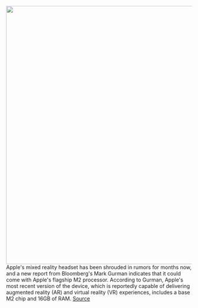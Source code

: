<img src='https://cdn.vox-cdn.com/thumbor/25hLH2iRuOnMw5RJ3EYT-cmo5s8=/0x0:2040x1360/1200x800/filters:focal(857x517:1183x843)/cdn.vox-cdn.com/uploads/chorus_image/image/71017802/acastro_170731_1777_0005_v1.0.jpg' width='700px' /><br/>
Apple's mixed reality headset has been shrouded in rumors for months now, and a new report from Bloomberg's Mark Gurman indicates that it could come with Apple's flagship M2 processor. According to Gurman, Apple's most recent version of the device, which is reportedly capable of delivering augmented reality (AR) and virtual reality (VR) experiences,  includes a base M2 chip and 16GB of RAM.
<a href='https://www.theverge.com/2022/6/26/23183777/apple-mixed-reality-headset-m2-chip-rumors-virtual-reality-ar'> Source <a/>